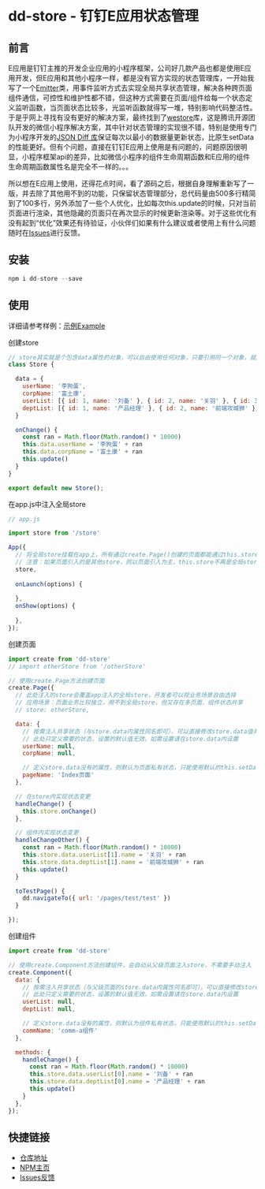 # dd-store - 钉钉E应用状态管理

## 前言
E应用是钉钉主推的开发企业应用的小程序框架，公司好几款产品也都是使用E应用开发，但E应用和其他小程序一样，都是没有官方实现的状态管理库，一开始我写了一个[Emitter](https://github.com/linjc/dd-store/blob/master/src/emitter.js)类，用事件监听方式去实现全局共享状态管理，解决各种跨页面组件通信，可控性和维护性都不错，但这种方式需要在页面/组件给每一个状态定义监听函数，当页面状态比较多，光监听函数就得写一堆，特别影响代码整洁性。于是乎网上寻找有没有更好的解决方案，最终找到了[westore](https://github.com/Tencent/westore)库，这是腾讯开源团队开发的微信小程序解决方案，其中针对状态管理的实现很不错，特别是使用专门为小程序开发的[JSON Diff 库](https://github.com/dntzhang/westore/blob/master/packages/westore/utils/diff.js)保证每次以最小的数据量更新状态，比原生setData的性能更好。但有个问题，直接在钉钉E应用上使用是有问题的，问题原因很明显，小程序框架api的差异，比如微信小程序的组件生命周期函数和E应用的组件生命周期函数属性名是完全不一样的。。。

所以想在E应用上使用，还得花点时间，看了源码之后，根据自身理解重新写了一版，并去除了其他用不到的功能，只保留状态管理部分，总代码量由500多行精简到了100多行，另外添加了一些个人优化，比如每次this.update的时候，只对当前页面进行渲染，其他隐藏的页面只在再次显示的时候更新渲染等。对于这些优化有没有起到“优化”效果还有待验证，小伙伴们如果有什么建议或者使用上有什么问题随时在[Issues](https://github.com/linjc/dd-store/issues)进行反馈。

## 安装

``` js
npm i dd-store --save
```

## 使用

详细请参考样例：[示例Example](https://github.com/linjc/dd-store/tree/master/examples)

创建store

``` js
// store其实就是个包含data属性的对象，可以自由使用任何对象，只要引用同一个对象，就能实现状态共享
class Store {

  data = {
    userName: '李狗蛋',
    corpName: '富土康',
    userList: [{ id: 1, name: '刘备' }, { id: 2, name: '关羽' }, { id: 3, name: '张飞' }],
    deptList: [{ id: 1, name: '产品经理' }, { id: 2, name: '前端攻城狮' }, { id: 3, name: '后端攻城狮' }]
  }

  onChange() {
    const ran = Math.floor(Math.random() * 10000)
    this.data.userName = '李狗蛋' + ran
    this.data.corpName = '富土康' + ran
    this.update()
  }
}

export default new Store();

``` 


在app.js中注入全局store

``` js
// app.js

import store from '/store'

App({
  // 将全局store挂载在app上，所有通过create.Page()创建的页面都能通过this.store取到全局store的引用。
  // 注意：如果页面引入的是其他store，则以页面引入为主，this.store不再是全局store
  store,
  
  onLaunch(options) {
    
  },
  onShow(options) {
    
  },
});


``` 

创建页面

``` js
import create from 'dd-store'
// import otherStore from '/otherStore'

// 使用create.Page方法创建页面
create.Page({
  // 此处注入的store会覆盖app注入的全局store，开发者可以视业务场景自由选择
  // 应用场景：页面业务比较独立，用不到全局store，但又存在多页面、组件状态共享
  // store: otherStore, 

  data: {
    // 按需注入共享状态（与store.data内属性同名即可），可以直接修改store.data值并通过this.update()方式更新
    // 此处只定义需要的状态，设置的默认值无效，如需设置请在store.data内设置
    userName: null,
    corpName: null,

    // 定义store.data没有的属性，则默认为页面私有状态，只能使用默认的this.setData(obj)方式更新
    pageName: 'Index页面'
  },

  // 在store内实现状态变更
  handleChange() {
    this.store.onChange()
  },

  // 组件内实现状态变更
  handleChangeOther() {
    const ran = Math.floor(Math.random() * 10000)
    this.store.data.userList[1].name = '关羽' + ran
    this.store.data.deptList[1].name = '前端攻城狮' + ran
    this.update()
  }

  toTestPage() {
    dd.navigateTo({ url: '/pages/test/test' })
  }

});

```

创建组件
``` js
import create from 'dd-store'

// 使用create.Component方法创建组件，会自动从父级页面注入store，不需要手动注入
create.Component({
  data: {
    // 按需注入共享状态（与父级页面的store.data内属性同名即可），可以直接修改store.data值并通过this.update()方式更新
    // 此处只定义需要的状态，设置的默认值无效，如需设置请在store.data内设置
    userList: null,
    deptList: null,

    // 定义store.data没有的属性，则默认为组件私有状态，只能使用默认的this.setData(obj)方式更新
    commName: 'comm-a组件'
  },

  methods: {
    handleChange() {
      const ran = Math.floor(Math.random() * 10000)
      this.store.data.userList[0].name = '刘备' + ran
      this.store.data.deptList[0].name = '产品经理' + ran
      this.update()
    }
  },
});
```

## 快捷链接

- [仓库地址](https://github.com/linjc/dd-store)
- [NPM主页](https://www.npmjs.com/package/dd-store)
- [Issues反馈](https://github.com/linjc/dd-store/issues)
